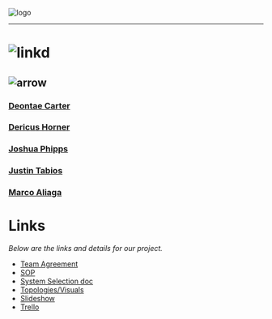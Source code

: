 ![logo](https://github.com/varBROS/varBROS/blob/main/var.png)
___
# ![linkd](https://github.com/varBROS/varBROS/blob/main/LinkedIn-button-Connect-With-Me.jpg)
## ![arrow](https://github.com/varBROS/varBROS/blob/main/Red-animated-arrow-down.gif)
### [Deontae Carter](https://www.linkedin.com/in/deontae-carter/)
### [Dericus Horner](https://www.linkedin.com/in/dericus-horner/)
### [Joshua Phipps](https://www.linkedin.com/in/joshua-phipps-755a20264/)
### [Justin Tabios](https://www.linkedin.com/in/justintabios/)
### [Marco Aliaga](https://www.linkedin.com/in/marcoaliaga8/)

# Links
*Below are the links and details for our project.*
- [Team Agreement](https://github.com/varBROS/varBROS/blob/main/Group%20Project_%20Team%20Agreement%20(1).pdf)
- [SOP](https://github.com/varBROS/varBROS/blob/main/SOP.md)
- [System Selection doc](https://github.com/varBROS/varBROS/blob/main/Ops-301d6%20Team3%20System%20Selection(Prep%202).pdf)
- [Topologies/Visuals](https://github.com/varBROS/varBROS/blob/main/varbros%20initial%20topology.pdf)
- [Slideshow](https://docs.google.com/presentation/d/1dPyzRTPf2aGJfoClzM-qQFnzpn36TnLyspsyvtsmA9A/edit) 
- [Trello](https://trello.com/b/Gq4Hd1kG/ops-301-team)
